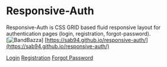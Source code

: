 # Responsive-Auth

Responsive-Auth is CSS GRID based fluid responsive layout for authentication pages (login, registration, forgot-password).  
[![BandBazza](http://i.imgur.com/4UnOxQB.png)]
[https://sab94.github.io/responsive-auth/](https://sab94.github.io/responsive-auth/)

[Login](https://sab94.github.io/responsive-auth/login.html)
[Registration](https://sab94.github.io/responsive-auth/login.html)
[Forgot Password](https://sab94.github.io/responsive-auth/forget.html)
